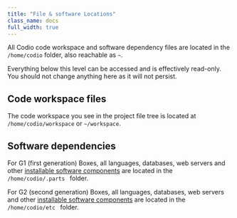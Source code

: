 ```yaml
---
title: "File & software Locations"
class_name: docs
full_width: true
---
```


All Codio code workspace and software dependency files are located in the `/home/codio` folder, also reachable as `~`.

Everything below this level can be accessed and is effectively read-only. You should not change anything here as it will not persist.

## Code workspace files
The code workspace you see in the project file tree is located at `/home/codio/workspace` or `~/workspace`.

## Software dependencies
For G1 (first generation) Boxes, all languages, databases, web servers and other [installable software components](/docs/ide/boxes/installsw/) are located in the `/home/codio/.parts ` folder.

For G2 (second generation) Boxes, all languages, databases, web servers and other [installable software components](/docs/ide/boxes/installsw/) are located in the `/home/codio/etc ` folder.
